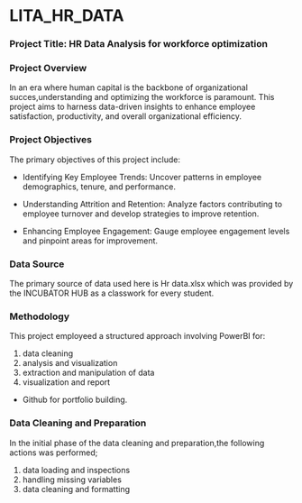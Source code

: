 # LITA_HR_DATA

### Project Title: HR Data Analysis for workforce optimization

### Project Overview

In an era where human capital is the backbone of organizational succes,understanding and optimizing the workforce is paramount. This project aims to harness data-driven insights to enhance employee satisfaction, productivity, and overall organizational efficiency.

### Project Objectives

The primary objectives of this project include:

- Identifying Key Employee Trends: Uncover patterns in employee demographics, tenure, and performance.

- Understanding Attrition and Retention: Analyze factors contributing to employee turnover and develop strategies to improve retention.

- Enhancing Employee Engagement: Gauge employee engagement levels and pinpoint areas for improvement.

### Data Source

The primary source of data used here is Hr data.xlsx which was provided by the INCUBATOR HUB as a classwork for every student. 

### Methodology
This project employeed a structured approach involving PowerBI for:

1. data cleaning
2. analysis and visualization
3. extraction and manipulation of data
4. visualization and report
 - Github for portfolio building.

### Data Cleaning and Preparation

In the initial phase of the data cleaning and preparation,the following actions was performed;
1. data loading and inspections
2. handling missing variables
3. data cleaning and formatting
